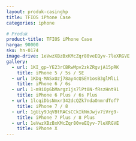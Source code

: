 ```yaml
---
layout: produk-casinghp
title: TFIOS iPhone Case
categories: iphone

# Produk
product-title: TFIOS iPhone Case
harga: 90000
sku: hn-0174
image-drive: 1eVwzXBzBxKMcZqr80veEQyv-7leXRGVE
gallery:
  - url: 1KI_gp-YE23rCBRwMpv2zkZRgvjA15pRK
    title: iPhone 5 / 5s / SE
  - url: 1KDq-MASxOzj78ay4cQSEY1osB3glMlLi
    title: iPhone 6 / 6s
  - url: 1-m9iOp6bMargz1js7lPt0N-fRszHnt91
    title: iPhone 6 Plus / 6s Plus
  - url: 1lcqiDbsNmxr342dcQZk7ndaOnmrdTof7
    title: iPhone 7 / 8
  - url: 1gUiy9JqVBtRACsCCkIkNmJwjv7iVrg9-
    title: iPhone 7 Plus / 8 Plus
  - url: 1eVwzXBzBxKMcZqr80veEQyv-7leXRGVE
    title: iPhone X
---
```

